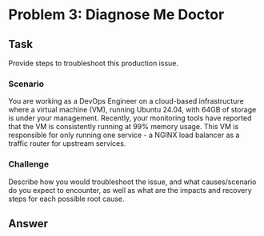 # Problem 3: Diagnose Me Doctor

## Task

Provide steps to troubleshoot this production issue.

### Scenario

You are working as a DevOps Engineer on a cloud-based infrastructure where a virtual machine (VM), running Ubuntu 24.04, with 64GB of storage is under your management. Recently, your monitoring tools have reported that the VM is consistently running at 99% memory usage. This VM is responsible for only running one service - a NGINX load balancer as a traffic router for upstream services.

### Challenge

Describe how you would troubleshoot the issue, and what causes/scenario do you expect to encounter, as well as what are the impacts and recovery steps for each possible root cause.

## Answer
